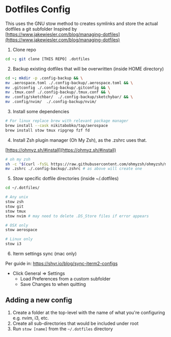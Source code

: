 # Dotfiles Config

This uses the GNU stow method to creates symlinks and store the actual dotfiles a git subfolder
Inspired by [https://www.jakewiesler.com/blog/managing-dotfiles](https://www.jakewiesler.com/blog/managing-dotfiles)

1. Clone repo

```bash
cd ~; git clone [THIS REPO] .dotfiles
```

2. Backup existing dotfiles that will be overwritten (inside HOME directory)

```bash
cd ~; mkdir -p .config-backup && \
mv .aerospace.toml ./.config-backup/.aerospace.toml && \
mv .gitconfig ./.config-backup/.gitconfig && \
mv .tmux.conf ./.config-backup/.tmux.conf && \
mv .config/sketchbar/  ./.config-backup/sketchybar/ && \
mv .config/nvim/  ./.config-backup/nvim/

```

3. Install some dependencies

```bash
# For linux replace brew with relevant package manager
brew install --cask nikitabobko/tap/aerospace
brew install stow tmux ripgrep fzf fd
```

4. Install Zsh plugin manager (Oh My Zsh), as the .zshrc uses that.

[https://ohmyz.sh/#install](https://ohmyz.sh/#install)
```bash
# oh my zsh
sh -c "$(curl -fsSL https://raw.githubusercontent.com/ohmyzsh/ohmyzsh/master/tools/install.sh)"
mv .zshrc ./.config-backup/.zshrc # as above will create one
```

5. Stow specific dotfile directories (inside ~/.dotfiles)

```bash
cd ~/.dotfiles/

# Any unix
stow zsh
stow git
stow tmux
stow nvim # may need to delete .DS_Store files if error appears

# OSX only
stow aerospace

# Linux only
stow i3
```

6. Iterm settings sync (mac only)

Per guide in:
https://shyr.io/blog/sync-iterm2-configs

- Click General => Settings
  - Load Preferences from a custom subfolder
  - Save Changes to when quitting

## Adding a new config

1. Create a folder at the top-level with the name of what you're configuring e.g. nvim, i3, etc.
2. Create all sub-directories that would be included under root
3. Run `stow [name]` from the `~/.dotfiles` directory
